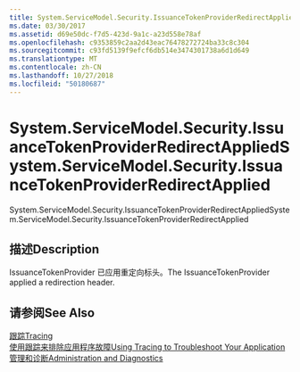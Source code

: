 ```yaml
---
title: System.ServiceModel.Security.IssuanceTokenProviderRedirectApplied
ms.date: 03/30/2017
ms.assetid: d69e50dc-f7d5-423d-9a1c-a23d558e78af
ms.openlocfilehash: c9353859c2aa2d43eac76478272724ba33c8c304
ms.sourcegitcommit: c93fd5139f9efcf6db514e3474301738a6d1d649
ms.translationtype: MT
ms.contentlocale: zh-CN
ms.lasthandoff: 10/27/2018
ms.locfileid: "50180687"
---
```

# <a name="systemservicemodelsecurityissuancetokenproviderredirectapplied"></a><span data-ttu-id="29762-102">System.ServiceModel.Security.IssuanceTokenProviderRedirectApplied</span><span class="sxs-lookup"><span data-stu-id="29762-102">System.ServiceModel.Security.IssuanceTokenProviderRedirectApplied</span></span>
<span data-ttu-id="29762-103">System.ServiceModel.Security.IssuanceTokenProviderRedirectApplied</span><span class="sxs-lookup"><span data-stu-id="29762-103">System.ServiceModel.Security.IssuanceTokenProviderRedirectApplied</span></span>  
  
## <a name="description"></a><span data-ttu-id="29762-104">描述</span><span class="sxs-lookup"><span data-stu-id="29762-104">Description</span></span>  
 <span data-ttu-id="29762-105">IssuanceTokenProvider 已应用重定向标头。</span><span class="sxs-lookup"><span data-stu-id="29762-105">The IssuanceTokenProvider applied a redirection header.</span></span>  
  
## <a name="see-also"></a><span data-ttu-id="29762-106">请参阅</span><span class="sxs-lookup"><span data-stu-id="29762-106">See Also</span></span>  
 [<span data-ttu-id="29762-107">跟踪</span><span class="sxs-lookup"><span data-stu-id="29762-107">Tracing</span></span>](../../../../../docs/framework/wcf/diagnostics/tracing/index.md)  
 [<span data-ttu-id="29762-108">使用跟踪来排除应用程序故障</span><span class="sxs-lookup"><span data-stu-id="29762-108">Using Tracing to Troubleshoot Your Application</span></span>](../../../../../docs/framework/wcf/diagnostics/tracing/using-tracing-to-troubleshoot-your-application.md)  
 [<span data-ttu-id="29762-109">管理和诊断</span><span class="sxs-lookup"><span data-stu-id="29762-109">Administration and Diagnostics</span></span>](../../../../../docs/framework/wcf/diagnostics/index.md)

